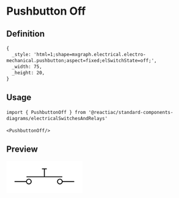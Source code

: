 # Pushbutton Off

## Definition

```
{
  _style: 'html=1;shape=mxgraph.electrical.electro-mechanical.pushbutton;aspect=fixed;elSwitchState=off;',
  _width: 75,
  _height: 20,
}
```

## Usage

```
import { PushbuttonOff } from '@reactiac/standard-components-diagrams/electricalSwitchesAndRelays'

<PushbuttonOff/>
```

## Preview

<img src="./pushbutton-off.png" width="200"/>
